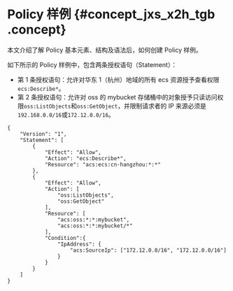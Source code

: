 # Policy 样例 {#concept_jxs_x2h_tgb .concept}

本文介绍了解 Policy 基本元素、结构及语法后，如何创建 Policy 样例。

如下所示的 Policy 样例中，包含两条授权语句（Statement）：

-   第 1 条授权语句：允许对华东 1（杭州）地域的所有 ecs 资源授予查看权限`ecs:Describe*`。
-   第 2 条授权语句：允许对 oss 的 mybucket 存储桶中的对象授予只读访问权限`oss:ListObjects`和`oss:GetObject`，并限制请求者的 IP 来源必须是`192.168.0.0/16`或`172.12.0.0/16`。

``` {#codeblock_emt_lv4_dpq}
{
    "Version": "1",
    "Statement": [
        {
            "Effect": "Allow",
            "Action": "ecs:Describe*",
            "Resource": "acs:ecs:cn-hangzhou:*:*"
        },
        {
            "Effect": "Allow",
            "Action": [
                "oss:ListObjects",
                "oss:GetObject"
            ],
            "Resource": [
                "acs:oss:*:*:mybucket",
                "acs:oss:*:*:mybucket/*"
            ],
            "Condition":{
                "IpAddress": {
                    "acs:SourceIp": ["172.12.0.0/16", "172.12.0.0/16"]
                }
            }
        }
    ]
}
```


